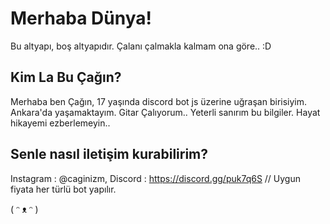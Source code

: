 # Merhaba Dünya!

Bu altyapı, boş altyapıdır. Çalanı çalmakla kalmam ona göre.. :D


## Kim La Bu Çağın?

Merhaba ben Çağın, 17 yaşında discord bot js üzerine uğraşan birisiyim. Ankara'da yaşamaktayım. Gitar Çalıyorum.. Yeterli sanırım bu bilgiler. Hayat hikayemi ezberlemeyin..


## Senle nasıl iletişim kurabilirim?

Instagram : @caginizm, Discord : https://discord.gg/puk7q6S  // Uygun fiyata her türlü bot yapılır.

( ᵔ ᴥ ᵔ )